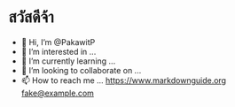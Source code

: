 # สวัสดีจ้า
- 👋 Hi, I’m @PakawitP
- 👀 I’m interested in ...
- 🌱 I’m currently learning ...
- 💞️ I’m looking to collaborate on ...
- 📫 How to reach me ...
<https://www.markdownguide.org>
<fake@example.com>
<!---
PakawitP/PakawitP is a ✨ special ✨ repository because its `README.md` (this file) appears on your GitHub profile.
You can click the Preview link to take a look at your changes.
--->

